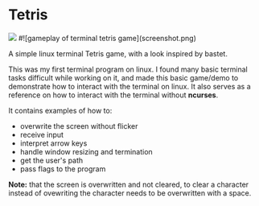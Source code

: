 # Tetris

<img src="https://github.com/MMqd/tetris/blob/main/screenshot.png?raw=true" width="50" />
#![gameplay of terminal tetris game](screenshot.png)

A simple linux terminal Tetris game, with a look inspired by bastet.

This was my first terminal program on linux. I found many basic terminal tasks difficult while working on it, and made this basic game/demo to demonstrate how to interact with the terminal on linux. It also serves as a reference on how to interact with the terminal without **ncurses**.

It contains examples of how to:
* overwrite the screen without flicker
* receive input
* interpret arrow keys
* handle window resizing and termination
* get the user's path
* pass flags to the program

**Note:** that the screen is overwritten and not cleared, to clear a character instead of ovewriting the character needs to be overwritten with a space.
